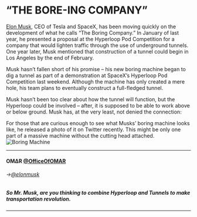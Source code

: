 # “THE BORE-ING COMPANY”

[Elon Musk](https://twitter.com/elonmusk), CEO of Tesla and SpaceX, has been moving quickly on the development of what he calls “The Boring Company.” In January of last year, he presented a proposal at the Hyperloop Pod Competition for a company that would lighten traffic through the use of  underground tunnels. One year later, Musk mentioned that construction of a tunnel could begin in Los Angeles by the end of February.

Musk hasn’t fallen short of his promise – his new boring machine began to dig a tunnel as part of a demonstration at SpaceX’s Hyperloop Pod Competition last weekend. Although the machine has only created a mere hole, his team plans to eventually construct a full-fledged tunnel.

Musk hasn’t been too clear about how the tunnel will function, but the Hyperloop could be involved – after, it is supposed to be able to work above or below ground. Musk has, at the very least, not denied the connection:

For those that are curious enough to see what Musks’ boring machine looks like, he released a photo of it on Twitter recently. This might be only one part of a massive machine without the cutting head attached.
![Boring Machine](https://pbs.twimg.com/media/C3ynX_OWcAE-DQA.jpg)


---
#### OM∆R [@OfficeOfOMAR](https://twitter.com/OfficeOfOMAR)
###### ->[@elonmusk](https://twitter.com/elonmusk)

##### So Mr. Musk, are you thinking to combine Hyperloop and Tunnels to make transportation revolution.
---